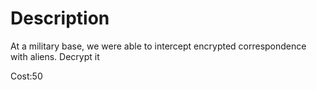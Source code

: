 # Description

At a military base, we were able to intercept encrypted correspondence with aliens. Decrypt it

Cost:50

